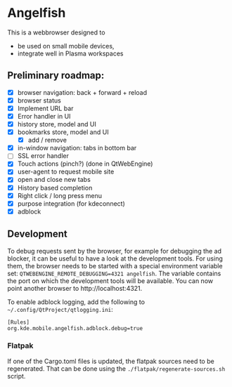 # Angelfish

This is a webbrowser designed to

- be used on small mobile devices,
- integrate well in Plasma workspaces

## Preliminary roadmap:
- [x] browser navigation: back + forward + reload
- [x] browser status
- [x] Implement URL bar
- [x] Error handler in UI
- [x] history store, model and UI
- [x] bookmarks store, model and UI
  - [x] add / remove
- [x] in-window navigation: tabs in bottom bar
- [ ] SSL error handler
- [x] Touch actions (pinch?) (done in QtWebEngine)
- [x] user-agent to request mobile site
- [x] open and close new tabs
- [x] History based completion
- [x] Right click / long press menu
- [x] purpose integration (for kdeconnect)
- [x] adblock

## Development
To debug requests sent by the browser, for example for debugging the ad blocker, it can be useful to have a look at the development tools.
For using them, the browser needs to be started with a special environment variable set: `QTWEBENGINE_REMOTE_DEBUGGING=4321 angelfish`.
The variable contains the port on which the development tools will be available. You can now point another browser to http://localhost:4321.

To enable adblock logging, add the following to `~/.config/QtProject/qtlogging.ini`:
```
[Rules]
org.kde.mobile.angelfish.adblock.debug=true
```

### Flatpak
If one of the Cargo.toml files is updated, the flatpak sources need to be regenerated. That can be done using the `./flatpak/regenerate-sources.sh` script.
